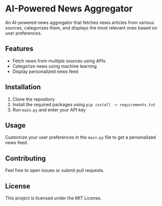 # AI-Powered News Aggregator

An AI-powered news aggregator that fetches news articles from various sources, categorizes them, and displays the most relevant ones based on user preferences.

## Features
- Fetch news from multiple sources using APIs
- Categorize news using machine learning
- Display personalized news feed

## Installation
1. Clone the repository
2. Install the required packages using `pip install -r requirements.txt`
3. Run `main.py` and enter your API key

## Usage
Customize your user preferences in the `main.py` file to get a personalized news feed.

## Contributing
Feel free to open issues or submit pull requests.

## License
This project is licensed under the MIT License.
